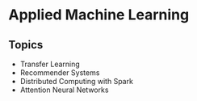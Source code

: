 
# Applied Machine Learning

## Topics
- Transfer Learning 
- Recommender Systems
- Distributed Computing with Spark
- Attention Neural Networks